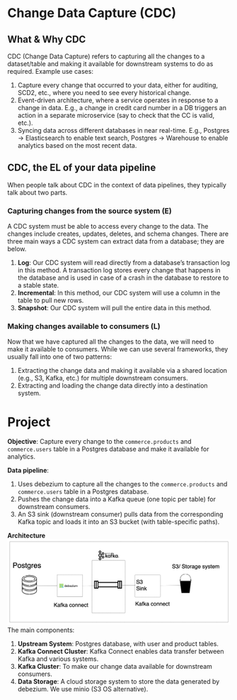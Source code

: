 
# Change Data Capture (CDC)
## What & Why CDC
CDC (Change Data Capture) refers to capturing all the changes to a dataset/table and making it available for downstream systems to do as required.
Example use cases:
1. Capture every change that occurred to your data, either for auditing, SCD2, etc., where you need to see every historical change.
2. Event-driven architecture, where a service operates in response to a change in data. E.g., a change in credit card number in a DB triggers an action in a separate microservice (say to check that the CC is valid, etc.).
3. Syncing data across different databases in near real-time. E.g., Postgres -> Elasticsearch to enable text search, Postgres -> Warehouse to enable analytics based on the most recent data.

## CDC, the EL of your data pipeline
When people talk about CDC in the context of data pipelines, they typically talk about two parts.
### Capturing changes from the source system (E)
A CDC system must be able to access every change to the data. The changes include creates, updates, deletes, and schema changes. There are three main ways a CDC system can extract data from a database; they are below.
1. **Log**: Our CDC system will read directly from a database’s transaction log in this method. A transaction log stores every change that happens in the database and is used in case of a crash in the database to restore to a stable state.
2. **Incremental**: In this method, our CDC system will use a column in the table to pull new rows.
3. **Snapshot**: Our CDC system will pull the entire data in this method.
### Making changes available to consumers (L)
Now that we have captured all the changes to the data, we will need to make it available to consumers. While we can use several frameworks, they usually fall into one of two patterns:
1. Extracting the change data and making it available via a shared location (e.g., S3, Kafka, etc.) for multiple downstream consumers.
2. Extracting and loading the change data directly into a destination system.

# Project
**Objective**:   Capture every change to the `commerce.products` and `commerce.users` table in a Postgres database and make it available for analytics. 

**Data pipeline**: 
1. Uses debezium to capture all the changes to the `commerce.products` and `commerce.users` table in a Postgres database.
2. Pushes the change data into a Kafka queue (one topic per table) for downstream consumers.
3. An S3 sink (downstream consumer) pulls data from the corresponding Kafka topic and loads it into an S3 bucket (with table-specific paths).

**Architecture**
![architecture](./assets/architecture.png)
The main components:
1. **Upstream System**: Postgres database, with user and product tables.
2. **Kafka Connect Cluster**: Kafka Connect enables data transfer between Kafka and various systems.
3. **Kafka Cluster**: To make our change data available for downstream consumers.
4. **Data Storage**: A cloud storage system to store the data generated by debezium. We use minio (S3 OS alternative).